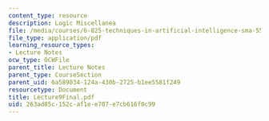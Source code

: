 ```yaml
---
content_type: resource
description: Logic Miscellanea
file: /media/courses/6-825-techniques-in-artificial-intelligence-sma-5504-fall-2002/263ad85c152caf1ee707e7cb616f0c99_Lecture9Final.pdf
file_type: application/pdf
learning_resource_types:
- Lecture Notes
ocw_type: OCWFile
parent_title: Lecture Notes
parent_type: CourseSection
parent_uid: 6a589034-124a-430b-2725-b1ee5581f249
resourcetype: Document
title: Lecture9Final.pdf
uid: 263ad85c-152c-af1e-e707-e7cb616f0c99
---
```

